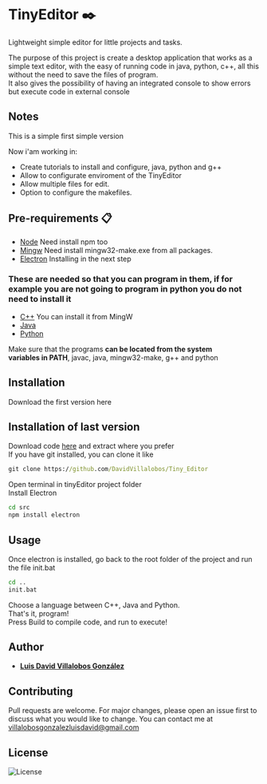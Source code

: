 # TinyEditor ✒️
Lightweight simple editor for little projects and tasks.

The purpose of this project is create a desktop application that works as a simple text editor, 
with the easy of running code in java, python, c++, all this without the need to save the files of program.  
It also gives the possibility of having an integrated console to show errors but execute code in external console

## Notes
This is a simple first simple version

Now i'am working in: 
* Create tutorials to install and configure, java, python and g++
* Allow to configurate enviroment of the TinyEditor
* Allow multiple files for edit.
* Option to configure the makefiles.  


## Pre-requirements 📋
* 	[Node](https://nodejs.org/es/) Need install npm too 
* 	[Mingw](https://osdn.net/projects/mingw/releases/) Need install mingw32-make.exe from all packages.
* 	[Electron](https://nodejs.org/es/) Installing in the next step  
### These are needed so that you can program in them, if for example you are not going to program in python you do not need to install it 
*   [C++](https://osdn.net/projects/mingw/releases/) You can install it from MingW
* 	[Java](https://www.oracle.com/java/technologies/javase-downloads.html)
* 	[Python](https://www.python.org/)

Make sure that the programs **can be located from the system   
variables in PATH**, javac, java, mingw32-make, g++ and python 

## Installation
Download the first version here
## Installation of last version
Download code [here](https://github.com/DavidVillalobos/Tiny_Editor/archive/master.zip) and extract where you prefer  
If you have git installed, you can clone it like
~~~cmd
git clone https://github.com/DavidVillalobos/Tiny_Editor
~~~  

Open terminal in tinyEditor project folder  
Install Electron
~~~cmd
cd src
npm install electron
~~~

## Usage  
Once electron is installed, go back to the root folder of the project and run the file init.bat  
~~~cmd
cd ..
init.bat
~~~
Choose a language between C++, Java and Python.  
That's it, program!  
Press Build to compile code, and run to execute!

## Author 
* **[Luis David Villalobos González](https://github.com/DavidVillalobos)** 

## Contributing
Pull requests are welcome. For major changes, please open an issue first to discuss what you would like to change.
You can contact me at villalobosgonzalezluisdavid@gmail.com  

## License
![License](https://img.shields.io/bower/l/bootstrap)
